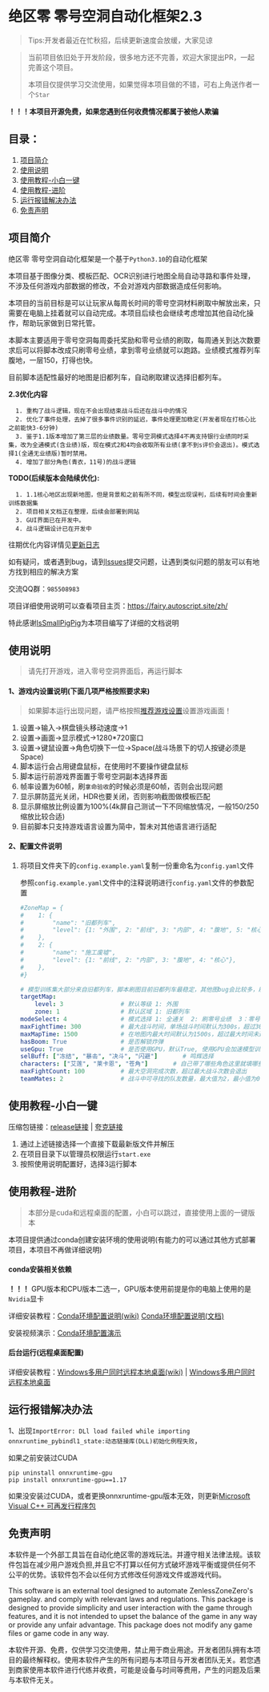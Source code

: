 #  绝区零  零号空洞自动化框架2.3

> Tips:开发者最近在忙秋招，后续更新速度会放缓，大家见谅


> 当前项目依旧处于开发阶段，很多地方还不完善，欢迎大家提出PR，一起完善这个项目。
>
> 本项目仅提供学习交流使用，如果觉得本项目做的不错，可右上角送作者一个`Star`

**！！！本项目开源免费，如果您遇到任何收费情况都属于被他人欺骗**

## 目录：

1. [项目简介](#项目简介)
2. [使用说明](#使用说明)
3. [使用教程-小白一键](#使用教程-小白一键)
4. [使用教程-进阶](#使用教程-进阶)
5. [运行报错解决办法](#运行报错解决办法)
6. [免责声明](#免责声明)




## 项目简介

绝区零 零号空洞自动化框架是一个基于`Python3.10`的自动化框架

本项目基于图像分类、模板匹配、OCR识别进行地图全局自动寻路和事件处理，不涉及任何游戏内部数据的修改，不会对游戏内部数据造成任何影响。

本项目的当前目标是可以让玩家从每周长时间的零号空洞材料刷取中解放出来，只需要在电脑上挂着就可以自动完成。本项目后续也会继续考虑增加其他自动化操作，帮助玩家做到日常托管。

本脚本主要适用于零号空洞每周委托奖励和零号业绩的刷取，每周通关到达次数要求后可以将脚本改成只刷零号业绩，拿到零号业绩就可以跑路。业绩模式推荐列车腹地，一层150，打得也快。

目前脚本适配性最好的地图是旧都列车，自动刷取建议选择旧都列车。

**2.3优化内容**

      1. 重构了战斗逻辑，现在不会出现结束战斗后还在战斗中的情况
      2. 优化了事件处理，去掉了很多事件识别的延迟，事件处理更加稳定(开发者现在打核心比之前能快3-6分钟)
      3. 鉴于1.1版本增加了第三层的业绩数量。零号空洞模式选择4不再支持银行业绩同时采集，改为全通模式(含业绩)版，现在模式2和4均会收取所有业绩(拿不到s评价会退出)。模式选择1(全通无业绩版)暂时禁用。
      4. 增加了部分角色(青衣，11号)的战斗逻辑



**TODO(后续版本会陆续优化):**

      1. 1.1核心地区出现新地图，但是背景和之前有所不同，模型出现误判，后续有时间会重新训练数据集
      2. 项目相关文档正在整理，后续会部署到网站
      3. GUI界面已在开发中。
      4. 战斗逻辑设计已在开发中



往期优化内容详情见[更新日志 ](https://fairy.autoscript.site/zh/community/updatelog.html)

如有疑问，或者遇到bug，请到[Issues](https://github.com/sMythicalBird/ZenlessZoneZero-Auto/issues)提交问题，让遇到类似问题的朋友可以有地方找到相应的解决方案

交流QQ群：`985508983`

项目详细使用说明可以查看项目主页：https://fairy.autoscript.site/zh/  

特此感谢[IsSmallPigPig](https://github.com/IsSmallPigPig)为本项目编写了详细的文档说明



## 使用说明

> 请先打开游戏，进入零号空洞界面后，再运行脚本


#### 1、游戏内设置说明(下面几项严格按照要求来)
   > 如果脚本运行出现问题，请严格按照[推荐游戏设置](https://fairy.autoscript.site/zh/demo/required.html)设置游戏画面！
   >

   1. 设置->输入->棋盘镜头移动速度->1
   2. 设置->画面->显示模式->1280*720窗口
   3. 设置->键鼠设置->角色切换下一位->Space(战斗场景下的切人按键必须是Space)
   4. 脚本运行会占用键盘鼠标，在使用时不要操作键盘鼠标
   5. 脚本运行前游戏界面置于零号空洞副本选择界面
   6. 帧率设置为60帧，刷`拿命验收`的时候必须是60帧，否则会出现问题
   7. 显示屏防蓝光关闭，HDR也要关闭，否则影响截图做模板匹配
   8. 显示屏缩放比例设置为100%(4k屏自己测试一下不同缩放情况，一般150/250缩放比较合适)
   9. 目前脚本只支持游戏语言设置为简中，暂未对其他语言进行适配

#### 2、配置文件说明

1. 将项目文件夹下的`config.example.yaml`复制一份重命名为`config.yaml`文件

   参照`config.example.yaml`文件中的注释说明进行`config.yaml`文件的参数配置

   ```yaml
   #ZoneMap = {
   #    1: {
   #        "name": "旧都列车",
   #        "level": {1: "外围", 2: "前线", 3: "内部", 4: "腹地", 5: "核心"},
   #    },
   #    2: {
   #        "name": "施工废墟",
   #        "level": {1: "前线", 2: "内部", 3: "腹地", 4: "核心"},
   #    },
   #}
   
   # 模型训练集大部分来自旧都列车，脚本刷图目前旧都列车最稳定，其他图bug会比较多，刷零号业绩旧都列车前线最快，练度够可以直接刷前线
   targetMap:
       level: 3                # 默认等级 1: 外围
       zone: 1                 # 默认区域 1: 旧都列车
   modeSelect: 4               # 模式选择 1: 全通关  2: 刷零号业绩  3：零号银行  4：全通关(拾取业绩,级别不够会退出)
   maxFightTime: 300           # 最大战斗时间，单场战斗时间默认为300s，超过300s会重开(部分战斗场景需要跑图，目前还没进行相关处理，遇到这种情况会退掉重开)
   maxMapTime: 1500            # 在地图内最大时间默认为1500s，超过最大时间未通关地图会重开
   hasBoom: True               # 是否解锁炸弹
   useGpu: True                # 是否使用GPU，默认True, 使用GPU会加速模型训练,如果改为False，会强制使用CPU进行OCR识别
   selBuff: ["冻结", "暴击", "决斗", "闪避"]       # 鸣辉选择
   characters: ["艾莲", "莱卡恩", "苍角"]       # 自己带了哪些角色这里就填哪些，当然填了不一定有相应的战斗逻辑，后面版本再加
   maxFightCount: 100          # 最大空洞完成次数，超过最大战斗次数会退出
   teamMates: 2                # 战斗中可寻找的队友数量，最大值为2，最小值为0
   ```

   

## 使用教程-小白一键

压缩包链接：[release链接](https://github.com/sMythicalBird/ZenlessZoneZero-Auto/releases) | [夸克链接](https://pan.quark.cn/s/b33eaf2ffcfc)

1. 通过上述链接选择一个直接下载最新版文件并解压
2. 在项目目录下以管理员权限运行`start.exe`
3. 按照使用说明配置好，选择3运行脚本



## 使用教程-进阶

> 本部分是cuda和远程桌面的配置，小白可以跳过，直接使用上面的一键版本

本项目提供通过conda创建安装环境的使用说明(有能力的可以通过其他方式部署项目，本项目不再做详细说明)

#### conda安装相关依赖

**！！！** GPU版本和CPU版本二选一，GPU版本使用前提是你的电脑上使用的是`Nvidia`显卡

详细安装教程：[Conda环境配置说明(wiki)](https://github.com/sMythicalBird/ZenlessZoneZero-Auto/wiki/Conda环境配置说明)  [Conda环境配置说明(文档)](https://fairy.autoscript.site/zh/demo/configure.html)

安装视频演示：[Conda环境配置演示](https://www.bilibili.com/video/BV1FS421d7rK)

#### 后台运行(远程桌面配置)

详细安装教程：[Windows多用户同时远程本地桌面(wiki)](https://github.com/sMythicalBird/ZenlessZoneZero-Auto/wiki/Windows%E5%A4%9A%E7%94%A8%E6%88%B7%E5%90%8C%E6%97%B6%E8%BF%9C%E7%A8%8B%E6%9C%AC%E5%9C%B0%E6%A1%8C%E9%9D%A2) | [Windows多用户同时远程本地桌面](https://fairy.autoscript.site/zh/demo/configure.html)



## 运行报错解决办法

1、出现`ImportError: DLl load failed while importing onnxruntime_pybindl1_state:动态链接库(DLL)初始化例程失败`，

如果之前安装过CUDA

```
pip uninstall onnxruntime-gpu
pip install onnxruntime-gpu==1.17
```

如果没安装过CUDA，或者更换onnxruntime-gpu版本无效，则更新[Microsoft Visual C++ 可再发行程序包]( https://aka.ms/vs/17/release/vc_redist.x64.exe)



## 免责声明

本软件是一个外部工具旨在自动化绝区零的游戏玩法。并遵守相关法律法规。该软件包旨在减少用户游戏负担,并且它不打算以任何方式破坏游戏平衡或提供任何不公平的优势。该软件包不会以任何方式修改任何游戏文件或游戏代码。

This software is an external tool designed to automate ZenlessZoneZero's gameplay. and comply with relevant laws and regulations. This package is designed to provide simplicity and user interaction with the game through features, and it is not intended to upset the balance of the game in any way or provide any unfair advantage. This package does not modify any game files or game code in any way.

本软件开源、免费，仅供学习交流使用，禁止用于商业用途。开发者团队拥有本项目的最终解释权。使用本软件产生的所有问题与本项目与开发者团队无关。若您遇到商家使用本软件进行代练并收费，可能是设备与时间等费用，产生的问题及后果与本软件无关。
